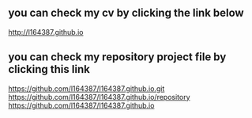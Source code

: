 ## you can check my cv by clicking the link below

 http://l164387.github.io

## you can check my repository project file by clicking this link
https://github.com/l164387/l164387.github.io.git
https://github.com/l164387/l164387.github.io/repository
https://github.com/l164387/l164387.github.io
